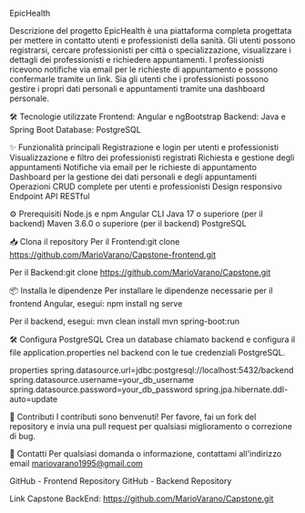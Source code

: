 EpicHealth

Descrizione del progetto
EpicHealth è una piattaforma completa progettata per mettere in contatto utenti e professionisti della sanità. Gli utenti possono registrarsi, cercare professionisti per città o specializzazione, visualizzare i dettagli dei professionisti e richiedere appuntamenti. I professionisti ricevono notifiche via email per le richieste di appuntamento e possono confermarle tramite un link. Sia gli utenti che i professionisti possono gestire i propri dati personali e appuntamenti tramite una dashboard personale.

🛠️ Tecnologie utilizzate
Frontend: Angular e ngBootstrap
Backend: Java e Spring Boot
Database: PostgreSQL


✨ Funzionalità principali
Registrazione e login per utenti e professionisti
Visualizzazione e filtro dei professionisti registrati
Richiesta e gestione degli appuntamenti
Notifiche via email per le richieste di appuntamento
Dashboard per la gestione dei dati personali e degli appuntamenti
Operazioni CRUD complete per utenti e professionisti
Design responsivo
Endpoint API RESTful

⚙️ Prerequisiti
Node.js e npm
Angular CLI
Java 17 o superiore (per il backend)
Maven 3.6.0 o superiore (per il backend)
PostgreSQL

📥 Clona il repository
Per il Frontend:git clone https://github.com/MarioVarano/Capstone-frontend.git


Per il Backend:git clone https://github.com/MarioVarano/Capstone.git


📦 Installa le dipendenze
Per installare le dipendenze necessarie per il frontend Angular, esegui:
npm install
ng serve


Per il backend, esegui:
mvn clean install
mvn spring-boot:run

🛠️ Configura PostgreSQL
Crea un database chiamato backend e configura il file application.properties nel backend con le tue credenziali PostgreSQL.

properties
spring.datasource.url=jdbc:postgresql://localhost:5432/backend
spring.datasource.username=your_db_username
spring.datasource.password=your_db_password
spring.jpa.hibernate.ddl-auto=update


🤝 Contributi
I contributi sono benvenuti! Per favore, fai un fork del repository e invia una pull request per qualsiasi miglioramento o correzione di bug.

📧 Contatti
Per qualsiasi domanda o informazione, contattami all'indirizzo email mariovarano1995@gmail.com

GitHub - Frontend Repository
GitHub - Backend Repository








Link Capstone BackEnd: https://github.com/MarioVarano/Capstone.git
